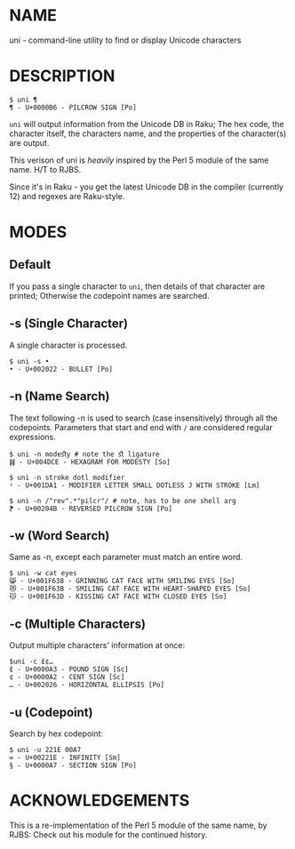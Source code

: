 # NAME

uni - command-line utility to find or display Unicode characters

# DESCRIPTION

    $ uni ¶
    ¶ - U+0000B6 - PILCROW SIGN [Po]
    
```uni``` will output information from the Unicode DB in Raku; The hex code, the character itself, the characters name, and the properties of the character(s) are output.

This verison of uni is *heavily* inspired by the Perl 5 module of the same name. H/T to RJBS.

Since it's in Raku - you get the latest Unicode DB in the compiler (currently 12) and regexes are Raku-style.
    
# MODES

## Default

If you pass a single character to ```uni```, then details of that character are printed; Otherwise the codepoint names are searched.

## -s (Single Character)

A single character is processed.

    $ uni -s •
    • - U+002022 - BULLET [Po]
    
## -n (Name Search)

The text following -n is used to search (case insensitively) through all the codepoints. Parameters that start and end with ```/``` are considered regular expressions.

    $ uni -n modeﬆy # note the ﬆ ligature
    ䷎ - U+004DCE - HEXAGRAM FOR MODESTY [So]

    $ uni -n stroke dotl modifier
    ᶡ - U+001DA1 - MODIFIER LETTER SMALL DOTLESS J WITH STROKE [Lm]

    $ uni -n /"rev".*"pilcr"/ # note, has to be one shell arg
    ⁋ - U+00204B - REVERSED PILCROW SIGN [Po]

## -w (Word Search)

Same as -n, except each parameter must match an entire word.

    $ uni -w cat eyes
    😸 - U+001F638 - GRINNING CAT FACE WITH SMILING EYES [So]
    😻 - U+001F63B - SMILING CAT FACE WITH HEART-SHAPED EYES [So]
    😽 - U+001F63D - KISSING CAT FACE WITH CLOSED EYES [So]
    
## -c (Multiple Characters)

Output multiple characters' information at once:

    $uni -c £¢…
    £ - U+0000A3 - POUND SIGN [Sc]
    ¢ - U+0000A2 - CENT SIGN [Sc]
    … - U+002026 - HORIZONTAL ELLIPSIS [Po]
    
## -u (Codepoint)

Search by hex codepoint:

    $ uni -u 221E 00A7
    ∞ - U+00221E - INFINITY [Sm]
    § - U+0000A7 - SECTION SIGN [Po]

# ACKNOWLEDGEMENTS

This is a re-implementation of the Perl 5 module of the same name, by RJBS: Check out his module for the continued history.
